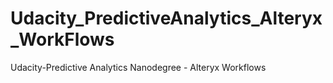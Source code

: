 # Udacity_PredictiveAnalytics_Alteryx_WorkFlows
Udacity-Predictive Analytics Nanodegree - Alteryx Workflows 
